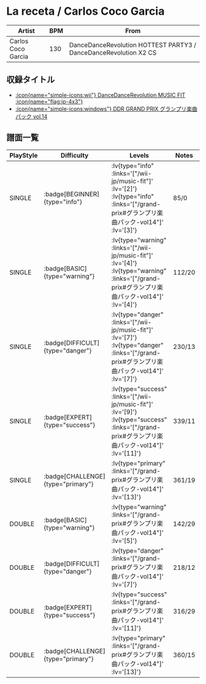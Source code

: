 # La receta / Carlos Coco Garcia

|Artist|BPM|From|
|------|---|----|
|Carlos Coco Garcia|130|DanceDanceRevolution HOTTEST PARTY3 / DanceDanceRevolution X2 CS|

## 収録タイトル

- [ :icon{name="simple-icons:wii"} DanceDanceRevolution MUSIC FIT :icon{name="flag:jp-4x3"} ](/wii-jp/music-fit)
- [ :icon{name="simple-icons:windows"} DDR GRAND PRIX グランプリ楽曲パック vol.14](/grand-prix#グランプリ楽曲パック-vol14)

## 譜面一覧

|PlayStyle|Difficulty|Levels|Notes|Movie|
|---------|----------|------|-----|-----|
|SINGLE| :badge[BEGINNER]{type="info"} | :lv{type="info" :links='["/wii-jp/music-fit"]' :lv='[2]'}  :lv{type="info" :links='["/grand-prix#グランプリ楽曲パック-vol14"]' :lv='[3]'} |85/0||
|SINGLE| :badge[BASIC]{type="warning"} | :lv{type="warning" :links='["/wii-jp/music-fit"]' :lv='[4]'}  :lv{type="warning" :links='["/grand-prix#グランプリ楽曲パック-vol14"]' :lv='[4]'} |112/20||
|SINGLE| :badge[DIFFICULT]{type="danger"} | :lv{type="danger" :links='["/wii-jp/music-fit"]' :lv='[7]'}  :lv{type="danger" :links='["/grand-prix#グランプリ楽曲パック-vol14"]' :lv='[7]'} |230/13||
|SINGLE| :badge[EXPERT]{type="success"} | :lv{type="success" :links='["/wii-jp/music-fit"]' :lv='[9]'}  :lv{type="success" :links='["/grand-prix#グランプリ楽曲パック-vol14"]' :lv='[11]'} |339/11||
|SINGLE| :badge[CHALLENGE]{type="primary"} | :lv{type="primary" :links='["/grand-prix#グランプリ楽曲パック-vol14"]' :lv='[13]'} |361/19||
|DOUBLE| :badge[BASIC]{type="warning"} | :lv{type="warning" :links='["/grand-prix#グランプリ楽曲パック-vol14"]' :lv='[5]'} |142/29||
|DOUBLE| :badge[DIFFICULT]{type="danger"} | :lv{type="danger" :links='["/grand-prix#グランプリ楽曲パック-vol14"]' :lv='[7]'} |218/12||
|DOUBLE| :badge[EXPERT]{type="success"} | :lv{type="success" :links='["/grand-prix#グランプリ楽曲パック-vol14"]' :lv='[11]'} |316/29||
|DOUBLE| :badge[CHALLENGE]{type="primary"} | :lv{type="primary" :links='["/grand-prix#グランプリ楽曲パック-vol14"]' :lv='[13]'} |360/15||
